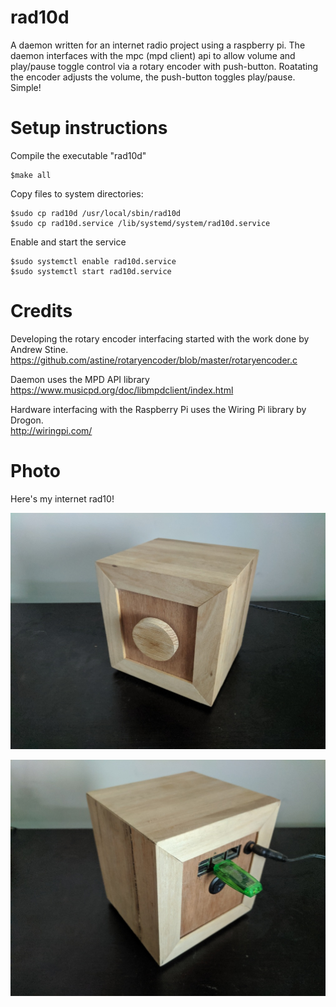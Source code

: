 # rad10d
A daemon written for an internet radio project using a raspberry pi.  The daemon interfaces with the mpc (mpd client) api to allow volume and play/pause toggle control via a rotary encoder with push-button.  Roatating the encoder adjusts the volume, the push-button toggles play/pause.  Simple!

# Setup instructions
Compile the executable "rad10d"
```
$make all
```
Copy files to system directories:
```
$sudo cp rad10d /usr/local/sbin/rad10d
$sudo cp rad10d.service /lib/systemd/system/rad10d.service
```
Enable and start the service
```
$sudo systemctl enable rad10d.service
$sudo systemctl start rad10d.service
```
# Credits
Developing the rotary encoder interfacing started with the work done by Andrew Stine.  
https://github.com/astine/rotaryencoder/blob/master/rotaryencoder.c

Daemon uses the MPD API library  
https://www.musicpd.org/doc/libmpdclient/index.html

Hardware interfacing with the Raspberry Pi uses the Wiring Pi library by Drogon.  
http://wiringpi.com/

# Photo
Here's my internet rad10!

![rad10 Front View,](photos/rad10_front.jpg)

![rad10 Back View,](photos/rad10_back.jpg)
